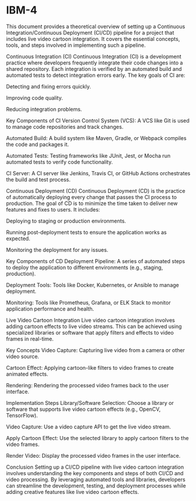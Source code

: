 # IBM-4
This document provides a theoretical overview of setting up a Continuous Integration/Continuous Deployment (CI/CD) pipeline for a project that includes live video cartoon integration. It covers the essential concepts, tools, and steps involved in implementing such a pipeline.

Continuous Integration (CI)
Continuous Integration (CI) is a development practice where developers frequently integrate their code changes into a shared repository. Each integration is verified by an automated build and automated tests to detect integration errors early. The key goals of CI are:

Detecting and fixing errors quickly.

Improving code quality.

Reducing integration problems.

Key Components of CI
Version Control System (VCS): A VCS like Git is used to manage code repositories and track changes.

Automated Build: A build system like Maven, Gradle, or Webpack compiles the code and packages it.

Automated Tests: Testing frameworks like JUnit, Jest, or Mocha run automated tests to verify code functionality.

CI Server: A CI server like Jenkins, Travis CI, or GitHub Actions orchestrates the build and test process.

Continuous Deployment (CD)
Continuous Deployment (CD) is the practice of automatically deploying every change that passes the CI process to production. The goal of CD is to minimize the time taken to deliver new features and fixes to users. It includes:

Deploying to staging or production environments.

Running post-deployment tests to ensure the application works as expected.

Monitoring the deployment for any issues.

Key Components of CD
Deployment Pipeline: A series of automated steps to deploy the application to different environments (e.g., staging, production).

Deployment Tools: Tools like Docker, Kubernetes, or Ansible to manage deployment.

Monitoring: Tools like Prometheus, Grafana, or ELK Stack to monitor application performance and health.

Live Video Cartoon Integration
Live video cartoon integration involves adding cartoon effects to live video streams. This can be achieved using specialized libraries or software that apply filters and effects to video frames in real-time.

Key Concepts
Video Capture: Capturing live video from a camera or other video source.

Cartoon Effect: Applying cartoon-like filters to video frames to create animated effects.

Rendering: Rendering the processed video frames back to the user interface.

Implementation Steps
Library/Software Selection: Choose a library or software that supports live video cartoon effects (e.g., OpenCV, TensorFlow).

Video Capture: Use a video capture API to get the live video stream.

Apply Cartoon Effect: Use the selected library to apply cartoon filters to the video frames.

Render Video: Display the processed video frames in the user interface.

Conclusion
Setting up a CI/CD pipeline with live video cartoon integration involves understanding the key components and steps of both CI/CD and video processing. By leveraging automated tools and libraries, developers can streamline the development, testing, and deployment processes while adding creative features like live video cartoon effects.
